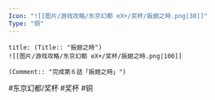```yaml
---
Icon: "![[图片/游戏攻略/东京幻都 eX+/奖杯/振翅之時.png|30]]"
Type: "铜"
---
```

```ad-common-bronze-trophy
title: (Title:: "振翅之時")
![[图片/游戏攻略/东京幻都 eX+/奖杯/振翅之時.png|100]]

(Comment:: "完成第６話「振翅之時」")
```

#东京幻都/奖杯 #奖杯 #铜
